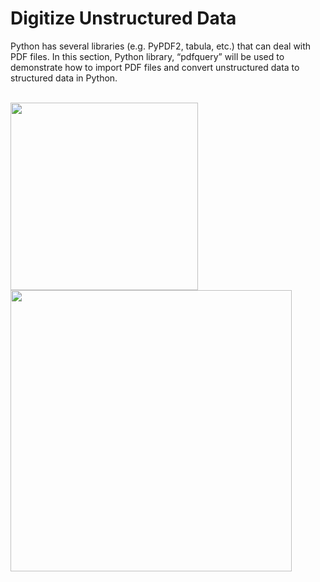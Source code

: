 # Digitize Unstructured Data

<p>
Python has several libraries (e.g. PyPDF2, tabula, etc.) that can deal with PDF files. In this section, Python library, “pdfquery” will be used to demonstrate how to import PDF files and convert unstructured data to structured data in Python.
</p>

<br>
  <img src="https://github.com/aaronzhuclover/master/blob/master/Digitize unstructured data/images/image1.PNG" height="300"/>
<br>
  <img src="https://github.com/aaronzhuclover/master/blob/master/01_data_wrangling_visualization/out/drug_int_mbs_byMfr.jpeg" height="450"/>
<br>
